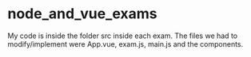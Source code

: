 # node_and_vue_exams

My code is inside the folder src inside each exam.
The files we had to modify/implement were App.vue, exam.js, main.js and the components.
